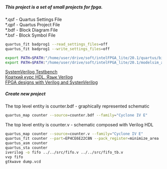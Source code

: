 ##### This project is a set of small projects for fpga.

*.qsf - Quartus Settings File  
*.qpf - Quartus Project File  
*.bdf - Block Diagram File  
*.bsf - Block Symbol File  

```bash
quartus_fit badprog1 --read_settings_files=off
quartus_fit badprog1 --write_settings_files=off
```

```bash
export PATH=$PATH:"/home/user/drive/soft/intelFPGA_lite/20.1/quartus/bin/"
export PATH=$PATH:"/home/user/drive/soft/intelFPGA_lite/20.1/modelsim_ase/bin/"
```

[SystemVerilog Testbench](https://www.chipverify.com/systemverilog/systemverilog-simple-testbench)  
[Краткий курс HDL. Язык Verilog](https://kit-e.ru/hdl/kratkij-kurs/)  
[FPGA designs with Verilog and SystenVerilog](https://verilogguide.readthedocs.io/en/latest/index.html#)

##### Create new project

The top level entity is counter.bdf - graphically represented schematic

```bash
quartus_map counter --source=counter.bdf --family="Cyclone IV E"
```

 The top level entity is counter.v - schematic composed with Verilog HDL

```bash
quartus_map counter --source=counter.v --family="Cyclone IV E"
quartus_fit counter --part=EP4CE6E22C8N --pack_register=minimize_area
quartus_asm counter
quartus_sta counter
iverilog -o fifo ../../src/fifo.v ../../src/fifo_tb.v
vvp fifo
gtkwave dump.vcd
```

